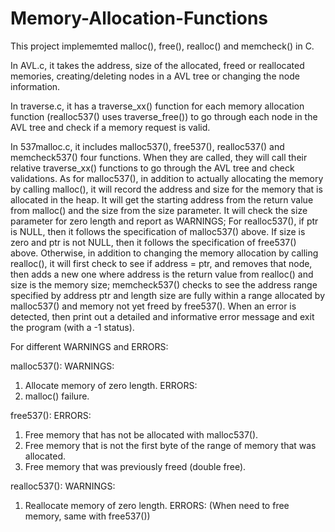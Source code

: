 # Memory-Allocation-Functions
This project implememted malloc(), free(), realloc() and memcheck() in C.

In AVL.c, it takes the address, size of the allocated, freed or reallocated memories, creating/deleting nodes in a AVL tree or changing the node information.

In traverse.c, it has a traverse_xx() function for each memory allocation function (realloc537() uses traverse_free()) to go through each node in the AVL tree and check if a memory request is valid.

In 537malloc.c, it includes malloc537(), free537(), realloc537() and memcheck537() four functions. When they are called, they will call their relative traverse_xx() functions to go through the AVL tree and check validations. As for malloc537(), in addition to actually allocating the memory by calling malloc(), it will record the address and size for the memory that is allocated in the heap. It will get the starting address from the return value from malloc() and the size from the size parameter. It will check the size parameter for zero length and report as WARNINGS; For realloc537(), if ptr is NULL, then it follows the specification of malloc537() above. If size is zero and ptr is not NULL, then it follows the specification of free537() above. Otherwise, in addition to changing the memory allocation by calling realloc(), it will first check to see if address = ptr, and removes that node, then adds a new one where address is the return value from realloc() and size is the memory size; memcheck537() checks to see the address range specified by address ptr and length size are fully within a range allocated by malloc537() and memory not yet freed by free537(). When an error is detected, then print out a detailed and informative error message and exit the program (with a -1 status).


For different WARNINGS and ERRORS:

malloc537():
WARNINGS:
1. Allocate memory of zero length.
ERRORS:
1. malloc() failure.

free537():
ERRORS:
1. Free memory that has not be allocated with malloc537().
2. Free memory that is not the first byte of the range of memory that was allocated.
3. Free memory that was previously freed (double free).

realloc537():
WARNINGS:
1. Reallocate memory of zero length.
ERRORS:
(When need to free memory, same with free537())
